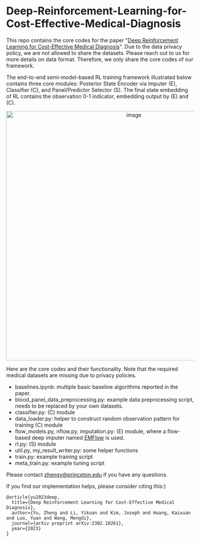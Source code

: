 # Deep-Reinforcement-Learning-for-Cost-Effective-Medical-Diagnosis
This repo contains the core codes for the paper "[Deep Reinforcement Learning for Cost-Effective Medical Diagnosis](https://openreview.net/forum?id=0WVNuEnqVu)". Due to the data privacy policy, we are not allowed to share the datasets. Please reach out to us for more details on data format. Therefore, we only share the core codes of our framework. 

The end-to-end semi-model-based RL training framework illustrated below contains three core modules: Posterior State Encoder via Imputer (E), Classifier (C), and Panel/Predictor Selector (S). The final state embedding of RL contains the observation 0-1 indicator, embedding output by (E) and (C).
<p align="center">
<img width="668" alt="image" src="https://user-images.githubusercontent.com/41489420/221870344-4b573367-0801-47f3-a644-f537f7d78271.png">
</p>

Here are the core codes and their functionality. Note that the required medical datasets are missing due to privacy policies.

- baselines.ipynb: multiple basic baseline algorithms reported in the paper.
- blood_panel_data_preprocessing.py: example data preprocessing script, needs to be replaced by your own datasets.
- classifier.py: (C) module
- data_loader.py: helper to construct random observation pattern for training (C) module 
- flow_models.py, nflow.py, imputation.py: (E) module, where a flow-based deep imputer named [EMFlow](https://github.com/guipenaufv/EMFlow) is used.
- rl.py: (S) module
- util.py, my_result_writer.py: some helper functions
- train.py: example training script
- meta_train.py: example tuning script

Please contact <zhengy@princeton.edu> if you have any questions.

If you find our implementation helps, please consider citing this:)
```
@article{yu2023deep,
  title={Deep Reinforcement Learning for Cost-Effective Medical Diagnosis},
  author={Yu, Zheng and Li, Yikuan and Kim, Joseph and Huang, Kaixuan and Luo, Yuan and Wang, Mengdi},
  journal={arXiv preprint arXiv:2302.10261},
  year={2023}
}
```
